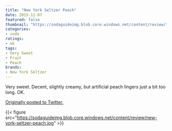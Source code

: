 ```yaml
---
title: "New York Seltzer Peach"
date: 2015-12-07
featured: false
thumbnail: "https://sodaguideimg.blob.core.windows.net/content/review/thumbs/new-york-seltzer-peach.jpg"
categories:
- soda
ratings:
- ok
tags:
- Very Sweet
- Fruit
- Peach
brands:
- New York Seltzer
---
```


Very sweet. Decent, slightly creamy, but artificial peach lingers just a bit too long. OK.

[Originally posted to Twitter.](https://twitter.com/Cavorter/status/673930472586477568)

{{< figure src="https://sodaguideimg.blob.core.windows.net/content/review/new-york-seltzer-peach.jpg" >}}

